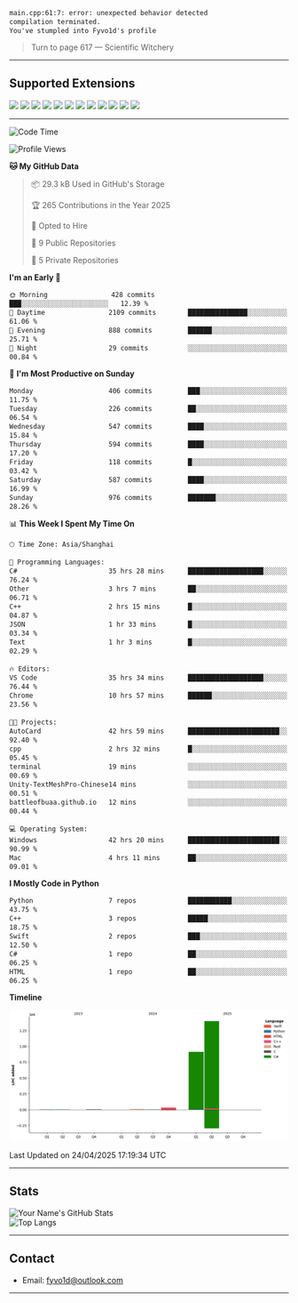 ```
main.cpp:61:7: error: unexpected behavior detected
compilation terminated.
You've stumpled into Fyvo1d's profile
```

> Turn to page 617 — Scientific Witchery

---

## Supported Extensions

<p align="left">
  <img src="https://cdn.jsdelivr.net/gh/devicons/devicon/icons/cplusplus/cplusplus-original.svg" height="40" />
  <img src="https://cdn.jsdelivr.net/gh/devicons/devicon/icons/csharp/csharp-original.svg" height="40" />
  <img src="https://cdn.jsdelivr.net/gh/devicons/devicon/icons/python/python-original.svg" height="40" />
  <img src="https://cdn.jsdelivr.net/gh/devicons/devicon/icons/swift/swift-original.svg" height="40" />
  <img src="https://cdn.jsdelivr.net/gh/devicons/devicon/icons/git/git-original.svg" height="40" />
  <img src="https://cdn.jsdelivr.net/gh/devicons/devicon/icons/vscode/vscode-original.svg" height="40" />
  <img src="https://www.vulkan.org/user/themes/vulkan/images/logo/vulkan-logo.svg" height="40" />
  <img src="https://cdn.jsdelivr.net/gh/devicons/devicon/icons/opengl/opengl-original.svg" height="40" />
  <img src="https://cdn.jsdelivr.net/gh/devicons/devicon/icons/pytorch/pytorch-original.svg" height="40" />
  <img src="https://cdn.jsdelivr.net/gh/devicons/devicon/icons/unity/unity-original.svg" height="40" />
  <img src="https://cdn.jsdelivr.net/gh/devicons/devicon/icons/unrealengine/unrealengine-original.svg" height="40" />
  <img src="https://cdn.jsdelivr.net/gh/devicons/devicon/icons/cmake/cmake-original.svg" height="40" />
</p>


---

<!--START_SECTION:waka-->
![Code Time](http://img.shields.io/badge/Code%20Time-68%20hrs%2030%20mins-blue)

![Profile Views](http://img.shields.io/badge/Profile%20Views-86-blue)

**🐱 My GitHub Data** 

> 📦 29.3 kB Used in GitHub's Storage 
 > 
> 🏆 265 Contributions in the Year 2025
 > 
> 💼 Opted to Hire
 > 
> 📜 9 Public Repositories 
 > 
> 🔑 5 Private Repositories 
 > 
**I'm an Early 🐤** 

```text
🌞 Morning                428 commits         ███░░░░░░░░░░░░░░░░░░░░░░   12.39 % 
🌆 Daytime                2109 commits        ███████████████░░░░░░░░░░   61.06 % 
🌃 Evening                888 commits         ██████░░░░░░░░░░░░░░░░░░░   25.71 % 
🌙 Night                  29 commits          ░░░░░░░░░░░░░░░░░░░░░░░░░   00.84 % 
```
📅 **I'm Most Productive on Sunday** 

```text
Monday                   406 commits         ███░░░░░░░░░░░░░░░░░░░░░░   11.75 % 
Tuesday                  226 commits         ██░░░░░░░░░░░░░░░░░░░░░░░   06.54 % 
Wednesday                547 commits         ████░░░░░░░░░░░░░░░░░░░░░   15.84 % 
Thursday                 594 commits         ████░░░░░░░░░░░░░░░░░░░░░   17.20 % 
Friday                   118 commits         █░░░░░░░░░░░░░░░░░░░░░░░░   03.42 % 
Saturday                 587 commits         ████░░░░░░░░░░░░░░░░░░░░░   16.99 % 
Sunday                   976 commits         ███████░░░░░░░░░░░░░░░░░░   28.26 % 
```


📊 **This Week I Spent My Time On** 

```text
🕑︎ Time Zone: Asia/Shanghai

💬 Programming Languages: 
C#                       35 hrs 28 mins      ███████████████████░░░░░░   76.24 % 
Other                    3 hrs 7 mins        ██░░░░░░░░░░░░░░░░░░░░░░░   06.71 % 
C++                      2 hrs 15 mins       █░░░░░░░░░░░░░░░░░░░░░░░░   04.87 % 
JSON                     1 hr 33 mins        █░░░░░░░░░░░░░░░░░░░░░░░░   03.34 % 
Text                     1 hr 3 mins         █░░░░░░░░░░░░░░░░░░░░░░░░   02.29 % 

🔥 Editors: 
VS Code                  35 hrs 34 mins      ███████████████████░░░░░░   76.44 % 
Chrome                   10 hrs 57 mins      ██████░░░░░░░░░░░░░░░░░░░   23.56 % 

🐱‍💻 Projects: 
AutoCard                 42 hrs 59 mins      ███████████████████████░░   92.40 % 
cpp                      2 hrs 32 mins       █░░░░░░░░░░░░░░░░░░░░░░░░   05.45 % 
terminal                 19 mins             ░░░░░░░░░░░░░░░░░░░░░░░░░   00.69 % 
Unity-TextMeshPro-Chinese14 mins             ░░░░░░░░░░░░░░░░░░░░░░░░░   00.51 % 
battleofbuaa.github.io   12 mins             ░░░░░░░░░░░░░░░░░░░░░░░░░   00.44 % 

💻 Operating System: 
Windows                  42 hrs 20 mins      ███████████████████████░░   90.99 % 
Mac                      4 hrs 11 mins       ██░░░░░░░░░░░░░░░░░░░░░░░   09.01 % 
```

**I Mostly Code in Python** 

```text
Python                   7 repos             ███████████░░░░░░░░░░░░░░   43.75 % 
C++                      3 repos             █████░░░░░░░░░░░░░░░░░░░░   18.75 % 
Swift                    2 repos             ███░░░░░░░░░░░░░░░░░░░░░░   12.50 % 
C#                       1 repo              ██░░░░░░░░░░░░░░░░░░░░░░░   06.25 % 
HTML                     1 repo              ██░░░░░░░░░░░░░░░░░░░░░░░   06.25 % 
```



**Timeline**

![Lines of Code chart](https://raw.githubusercontent.com/FyVoid/FyVoid/main/assets/bar_graph.png)


 Last Updated on 24/04/2025 17:19:34 UTC
<!--END_SECTION:waka-->

---

## Stats

![Your Name's GitHub Stats](https://github-readme-stats.vercel.app/api?username=fyvoid&show_icons=true&theme=tokyonight)  
![Top Langs](https://github-readme-stats.vercel.app/api/top-langs/?username=fyvoid&layout=compact&theme=tokyonight)

---

## Contact

- Email: [fyvo1d@outlook.com](fyvo1d@outlook.com)  

---
